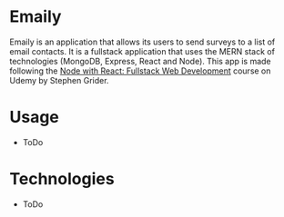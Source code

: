 # Emaily

Emaily is an application that allows its users to send surveys to a list of email contacts. It is a fullstack application that uses the MERN stack of technologies (MongoDB, Express, React and Node). This app is made following the [Node with React: Fullstack Web Development](https://www.udemy.com/course/node-with-react-fullstack-web-development/) course on Udemy by Stephen Grider.

# Usage

- ToDo

# Technologies

- ToDo
